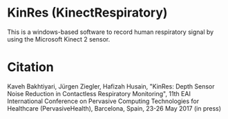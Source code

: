 # KinRes (KinectRespiratory)
This is a windows-based software to record human respiratory signal by using the Microsoft Kinect 2 sensor.

# Citation
Kaveh Bakhtiyari, Jürgen Ziegler, Hafizah Husain, "KinRes: Depth Sensor Noise Reduction in Contactless Respiratory Monitoring", 11th EAI International Conference on Pervasive Computing Technologies for Healthcare (PervasiveHealth), Barcelona, Spain, 23-26 May 2017 (in press)
